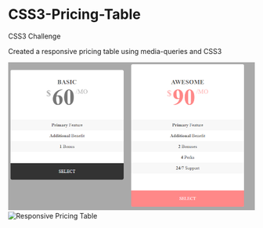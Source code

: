 # CSS3-Pricing-Table
 CSS3 Challenge

Created a responsive pricing table using media-queries and CSS3

![Pricing Table](https://github.com/ChristabelA/CSS3-Pricing-Table/blob/master/Pricing-table.PNG)
![Responsive Pricing Table]()
